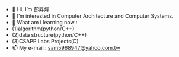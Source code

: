 - 👋 Hi, I’m 彭昇煒
- 👀 I’m interested in Computer Architecture and Computer Systems.
- 🌱 What am i learning now : 
-  (1)algorithm(python/C++)
-  (2)data structure(python/C++)
-  (3)CSAPP Labs Projects(C)
- 📫 My e-mail : sam5968947@yahoo.com.tw

<!---
sam5968947/sam5968947 is a ✨ special ✨ repository because its `README.md` (this file) appears on your GitHub profile.
You can click the Preview link to take a look at your changes.
--->

